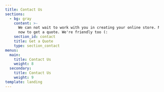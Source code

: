 ```yaml
---
title: Contact Us
sections:
  - bg: gray
    content: >-
      We can not wait to work with you in creating your online store. Message us
      now to get a quote. We're friendly too (:
    section_id: contact
    title: Get a Quote
    type: section_contact
menus:
  main:
    title: Contact Us
    weight: 8
  secondary:
    title: Contact Us
    weight: 9
template: landing
---
```


